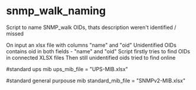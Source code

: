 # snmp_walk_naming
Script to name SNMP_walk OIDs, thats description weren't identified / missed

On input an xlsx file with columns "name" and "oid"
Unidentified OIDs contains oid in both fields - "name" and "oid"
Script firstly tries to find OIDs in connected XLSX files
Then still unidentified oids tried to find online

#standard ups mib
ups_mib_file = "UPS-MIB.xlsx"

#standard general purpouse mib
standard_mib_file = "SNMPv2-MIB.xlsx"
